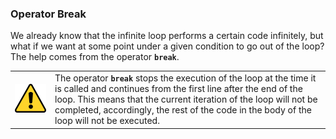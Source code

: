 ### Operator Break

We already know that the infinite loop performs a certain code infinitely, but what if we want at some point under a given condition to go out of the loop? The help comes from the operator **`break`**.

<table><tr><td><img src="/assets/alert-icon.png" style="max-width:50px" /></td>
<td>The operator <b><code>break</code></b> stops the execution of the loop at the time it is called and continues from the first line after the end of the loop. This means that the current iteration of the loop will not be completed, accordingly, the rest of the code in the body of the loop will not be executed.</td>
</tr></table>
